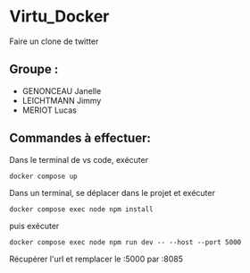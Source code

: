 # Virtu_Docker

Faire un clone de twitter

## Groupe :
- GENONCEAU Janelle
- LEICHTMANN Jimmy
- MERIOT Lucas


## Commandes à effectuer:
Dans le terminal de vs code, exécuter 
```
docker compose up
```
Dans un terminal, se déplacer dans le projet et exécuter
```
docker compose exec node npm install
```
puis exécuter
```
docker compose exec node npm run dev -- --host --port 5000
```
Récupérer l'url et remplacer le :5000 par :8085
